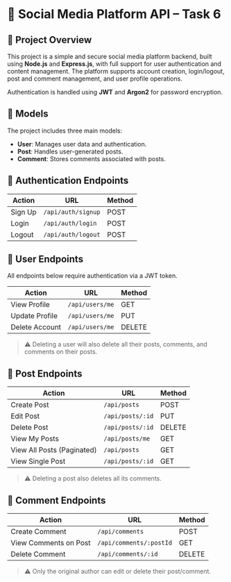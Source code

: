 
# 🧩 Social Media Platform API – Task 6

## 📌 Project Overview

This project is a simple and secure social media platform backend, built using **Node.js** and **Express.js**, with full support for user authentication and content management. The platform supports account creation, login/logout, post and comment management, and user profile operations.

Authentication is handled using **JWT** and **Argon2** for password encryption.

## 📁 Models

The project includes three main models:

- **User**: Manages user data and authentication.
- **Post**: Handles user-generated posts.
- **Comment**: Stores comments associated with posts.

## 🔐 Authentication Endpoints

| Action         | URL              | Method |
|----------------|------------------|--------|
| Sign Up        | `/api/auth/signup` | POST   |
| Login          | `/api/auth/login`  | POST   |
| Logout         | `/api/auth/logout` | POST   |

## 👤 User Endpoints

All endpoints below require authentication via a JWT token.

| Action                | URL              | Method |
|-----------------------|------------------|--------|
| View Profile          | `/api/users/me`  | GET    |
| Update Profile        | `/api/users/me`  | PUT    |
| Delete Account        | `/api/users/me`  | DELETE |

> ⚠️ Deleting a user will also delete all their posts, comments, and comments on their posts.

## 📝 Post Endpoints

| Action                     | URL                    | Method |
|----------------------------|------------------------|--------|
| Create Post                | `/api/posts`           | POST   |
| Edit Post                  | `/api/posts/:id`       | PUT    |
| Delete Post                | `/api/posts/:id`       | DELETE |
| View My Posts              | `/api/posts/me`        | GET    |
| View All Posts (Paginated) | `/api/posts`           | GET    |
| View Single Post           | `/api/posts/:id`       | GET    |

> ⚠️ Deleting a post also deletes all its comments.

## 💬 Comment Endpoints

| Action                  | URL                         | Method |
|-------------------------|-----------------------------|--------|
| Create Comment          | `/api/comments`             | POST   |
| View Comments on Post   | `/api/comments/:postId`     | GET    |
| Delete Comment          | `/api/comments/:id`         | DELETE |

> ⚠️ Only the original author can edit or delete their post/comment.


